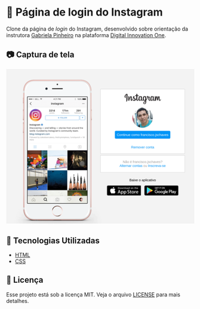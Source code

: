 # :iphone: Página de login do Instagram

Clone da página de _login_ do Instagram, desenvolvido sobre orientação da instrutora [Gabriela Pinheiro](https://www.linkedin.com/in/gabrielapinheiro129/) na plataforma [Digital Innovation One](https://digitalinnovation.one/).

## :camera: Captura de tela

![Captura de tela](screenshot.png)

## :rocket: Tecnologias Utilizadas

- [HTML](https://developer.mozilla.org/pt-BR/docs/Web/HTML)
- [CSS](https://developer.mozilla.org/pt-BR/docs/Web/CSS)

## :memo: Licença
Esse projeto está sob a licença MIT. Veja o arquivo [LICENSE](LICENSE) para mais detalhes.
